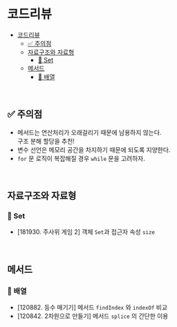 # 코드리뷰

- [코드리뷰](#코드리뷰)
  - [✅ 주의점](#-주의점)
  - [자료구조와 자료형](#자료구조와-자료형)
    - [🤔 Set](#-set)
  - [메서드](#메서드)
    - [🤔 배열](#-배열)

<br>

## ✅ 주의점

- 메서드는 연산처리가 오래걸리기 때문에 남용하지 않는다. <br> 구조 분해 할당을 추천!
- 변수 선언은 메모리 공간을 차지하기 때문에 되도록 지양한다.
- `for` 문 로직이 복잡해질 경우 `while` 문을 고려하자.

<br>

## 자료구조와 자료형

### 🤔 Set

- [181930. 주사위 게임 2] 객체 `Set`과 접근자 속성 `size`

<br>

## 메서드

### 🤔 배열

- [120882. 등수 매기기] 메서드 `findIndex` 와 `indexOf` 비교
- [120842. 2차원으로 만들기] 메서드 `splice` 의 간단한 이용
